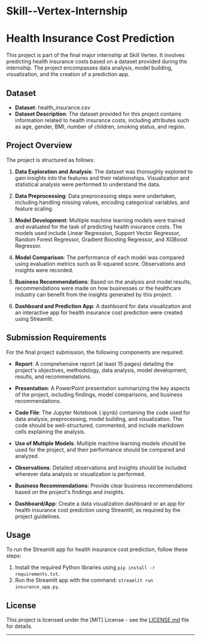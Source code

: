 # Skill--Vertex-Internship
# Health Insurance Cost Prediction

This project is part of the final major internship at Skill Vertex. It involves predicting health insurance costs based on a dataset provided during the internship. The project encompasses data analysis, model building, visualization, and the creation of a prediction app.

## Dataset

- **Dataset**: health_insurance.csv
- **Dataset Description**: The dataset provided for this project contains information related to health insurance costs, including attributes such as age, gender, BMI, number of children, smoking status, and region.

## Project Overview

The project is structured as follows:

1. **Data Exploration and Analysis**: The dataset was thoroughly explored to gain insights into the features and their relationships. Visualization and statistical analysis were performed to understand the data.

2. **Data Preprocessing**: Data preprocessing steps were undertaken, including handling missing values, encoding categorical variables, and feature scaling.

3. **Model Development**: Multiple machine learning models were trained and evaluated for the task of predicting health insurance costs. The models used include Linear Regression, Support Vector Regressor, Random Forest Regressor, Gradient Boosting Regressor, and XGBoost Regressor.

4. **Model Comparison**: The performance of each model was compared using evaluation metrics such as R-squared score. Observations and insights were recorded.

5. **Business Recommendations**: Based on the analysis and model results, recommendations were made on how businesses or the healthcare industry can benefit from the insights generated by this project.

6. **Dashboard and Prediction App**: A dashboard for data visualization and an interactive app for health insurance cost prediction were created using Streamlit.

## Submission Requirements

For the final project submission, the following components are required:

- **Report**: A comprehensive report (at least 15 pages) detailing the project's objectives, methodology, data analysis, model development, results, and recommendations.

- **Presentation**: A PowerPoint presentation summarizing the key aspects of the project, including findings, model comparisons, and business recommendations.

- **Code File**: The Jupyter Notebook (.ipynb) containing the code used for data analysis, preprocessing, model building, and visualization. The code should be well-structured, commented, and include markdown cells explaining the analysis.

- **Use of Multiple Models**: Multiple machine learning models should be used for the project, and their performance should be compared and analyzed.

- **Observations**: Detailed observations and insights should be included wherever data analysis or visualization is performed.

- **Business Recommendations**: Provide clear business recommendations based on the project's findings and insights.

- **Dashboard/App**: Create a data visualization dashboard or an app for health insurance cost prediction using Streamlit, as required by the project guidelines.

## Usage

To run the Streamlit app for health insurance cost prediction, follow these steps:

1. Install the required Python libraries using `pip install -r requirements.txt`.
2. Run the Streamlit app with the command: `streamlit run insurance_app.py`.

## License

This project is licensed under the [MIT] License - see the [LICENSE.md](LICENSE.md) file for details.

---


